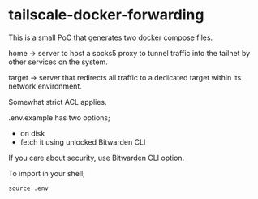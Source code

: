 # tailscale-docker-forwarding
This is a small PoC that generates two docker compose files. 

home    -> server to host a socks5 proxy to tunnel traffic into the tailnet by other services on the system.

target  -> server that redirects all traffic to a dedicated target within its network environment.

Somewhat strict ACL applies.

.env.example has two options;

- on disk
- fetch it using unlocked Bitwarden CLI

If you care about security, use Bitwarden CLI option.

To import in your shell;

```
source .env
```
